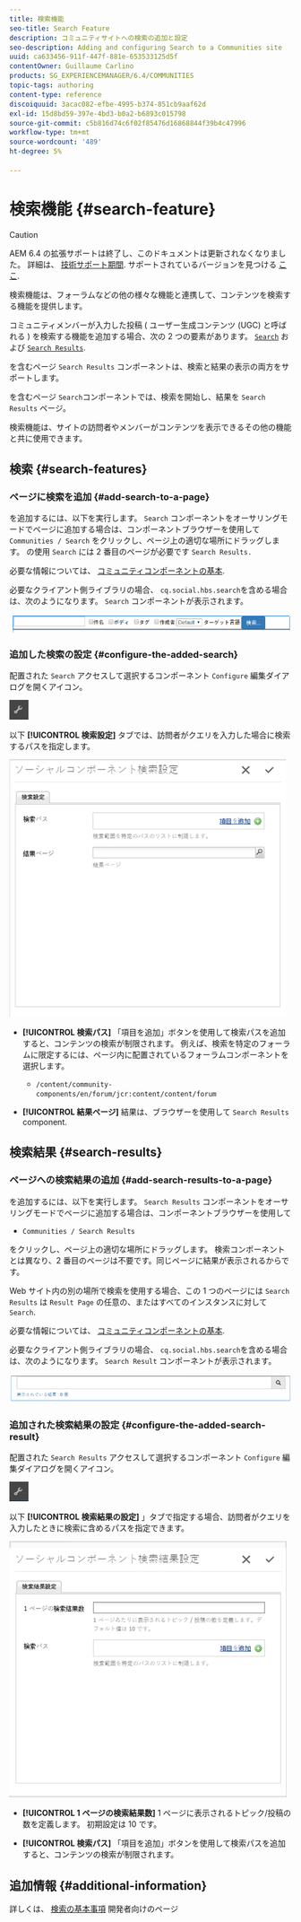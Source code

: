 ```yaml
---
title: 検索機能
seo-title: Search Feature
description: コミュニティサイトへの検索の追加と設定
seo-description: Adding and configuring Search to a Communities site
uuid: ca633456-911f-447f-881e-653533125d5f
contentOwner: Guillaume Carlino
products: SG_EXPERIENCEMANAGER/6.4/COMMUNITIES
topic-tags: authoring
content-type: reference
discoiquuid: 3acac082-efbe-4995-b374-851cb9aaf62d
exl-id: 15d8bd59-397e-4bd3-b0a2-b6893c015798
source-git-commit: c5b816d74c6f02f85476d16868844f39b4c47996
workflow-type: tm+mt
source-wordcount: '489'
ht-degree: 5%

---
```


# 検索機能 {#search-feature}

>[!CAUTION]
>
>AEM 6.4 の拡張サポートは終了し、このドキュメントは更新されなくなりました。 詳細は、 [技術サポート期間](https://helpx.adobe.com/jp/support/programs/eol-matrix.html). サポートされているバージョンを見つける [ここ](https://experienceleague.adobe.com/docs/?lang=ja).

検索機能は、フォーラムなどの他の様々な機能と連携して、コンテンツを検索する機能を提供します。

コミュニティメンバーが入力した投稿 ( ユーザー生成コンテンツ (UGC) と呼ばれる ) を検索する機能を追加する場合、次の 2 つの要素があります。 [ `Search`](#search-features) および [ `Search Results`](#search-results).

を含むページ `Search Results` コンポーネントは、検索と結果の表示の両方をサポートします。

を含むページ `Search`コンポーネントでは、検索を開始し、結果を `Search Results` ページ。

検索機能は、サイトの訪問者やメンバーがコンテンツを表示できるその他の機能と共に使用できます。

## 検索 {#search-features}

### ページに検索を追加 {#add-search-to-a-page}

を追加するには、以下を実行します。 `Search` コンポーネントをオーサリングモードでページに追加する場合は、コンポーネントブラウザーを使用して `Communities / Search` をクリックし、ページ上の適切な場所にドラッグします。 の使用 `Search` には 2 番目のページが必要です `Search Results.`

必要な情報については、 [コミュニティコンポーネントの基本](basics.md).

必要なクライアント側ライブラリの場合、 `cq.social.hbs.search`を含める場合は、次のようになります。 `Search` コンポーネントが表示されます。

![chlimage_1-373](assets/chlimage_1-373.png)

### 追加した検索の設定 {#configure-the-added-search}

配置された `Search` アクセスして選択するコンポーネント `Configure` 編集ダイアログを開くアイコン。

![chlimage_1-374](assets/chlimage_1-374.png)

以下 **[!UICONTROL 検索設定]** タブでは、訪問者がクエリを入力した場合に検索するパスを指定します。

![chlimage_1-375](assets/chlimage_1-375.png)

* **[!UICONTROL 検索パス]**
「項目を追加」ボタンを使用して検索パスを追加すると、コンテンツの検索が制限されます。 例えば、検索を特定のフォーラムに限定するには、ページ内に配置されているフォーラムコンポーネントを選択します。

   * `/content/community-components/en/forum/jcr:content/content/forum`

* **[!UICONTROL 結果ページ]**
結果は、ブラウザーを使用して 
`Search Results` component.

## 検索結果 {#search-results}

### ページへの検索結果の追加 {#add-search-results-to-a-page}

を追加するには、以下を実行します。 `Search Results` コンポーネントをオーサリングモードでページに追加する場合は、コンポーネントブラウザーを使用して

* `Communities / Search Results`

をクリックし、ページ上の適切な場所にドラッグします。 検索コンポーネントとは異なり、2 番目のページは不要です。同じページに結果が表示されるからです。

Web サイト内の別の場所で検索を使用する場合、この 1 つのページには `Search Results` は `Result Page` の任意の、またはすべてのインスタンスに対して `Search`.

必要な情報については、 [コミュニティコンポーネントの基本](basics.md).

必要なクライアント側ライブラリの場合、 `cq.social.hbs.search`を含める場合は、次のようになります。 `Search Result` コンポーネントが表示されます。

![chlimage_1-376](assets/chlimage_1-376.png)

### 追加された検索結果の設定 {#configure-the-added-search-result}

配置された `Search Results` アクセスして選択するコンポーネント `Configure` 編集ダイアログを開くアイコン。

![chlimage_1-377](assets/chlimage_1-377.png)

以下 **[!UICONTROL 検索結果の設定]** 」タブで指定する場合、訪問者がクエリを入力したときに検索に含めるパスを指定できます。

![chlimage_1-378](assets/chlimage_1-378.png)

* **[!UICONTROL 1 ページの検索結果数]**
1 ページに表示されるトピック/投稿の数を定義します。 初期設定は 10 です。

* **[!UICONTROL 検索パス]**
「項目を追加」ボタンを使用して検索パスを追加すると、コンテンツの検索が制限されます。

## 追加情報 {#additional-information}

詳しくは、 [検索の基本事項](search-implementation.md) 開発者向けのページ
